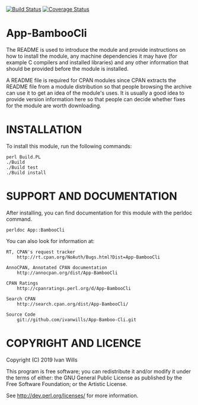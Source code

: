
[![Build Status](https://travis-ci.org/ivanwills/App-Bamboo-Cli.svg?branch=master)](https://travis-ci.org/ivanwills/App-Bamboo-Cli?branch=master)
[![Coverage Status](https://coveralls.io/repos/ivanwills/App-Bamboo-Cli/badge.svg?branch=master)](https://coveralls.io/r/ivanwills/App-Bamboo-Cli?branch=master)

App-BambooCli
=============

The README is used to introduce the module and provide instructions on
how to install the module, any machine dependencies it may have (for
example C compilers and installed libraries) and any other information
that should be provided before the module is installed.

A README file is required for CPAN modules since CPAN extracts the README
file from a module distribution so that people browsing the archive
can use it to get an idea of the module's uses. It is usually a good idea
to provide version information here so that people can decide whether
fixes for the module are worth downloading.

INSTALLATION
============

To install this module, run the following commands:

    perl Build.PL
    ./Build
    ./Build test
    ./Build install

SUPPORT AND DOCUMENTATION
=========================

After installing, you can find documentation for this module with the
perldoc command.

    perldoc App::BambooCli

You can also look for information at:

    RT, CPAN's request tracker
        http://rt.cpan.org/NoAuth/Bugs.html?Dist=App-BambooCli

    AnnoCPAN, Annotated CPAN documentation
        http://annocpan.org/dist/App-BambooCli

    CPAN Ratings
        http://cpanratings.perl.org/d/App-BambooCli

    Search CPAN
        http://search.cpan.org/dist/App-BambooCli/

    Source Code
        git://github.com/ivanwills/App-Bamboo-Cli.git

COPYRIGHT AND LICENCE
=====================

Copyright (C) 2019 Ivan Wills

This program is free software; you can redistribute it and/or modify it
under the terms of either: the GNU General Public License as published
by the Free Software Foundation; or the Artistic License.

See http://dev.perl.org/licenses/ for more information.

